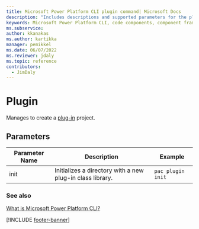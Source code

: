 ```yaml
---
title: Microsoft Power Platform CLI plugin command| Microsoft Docs
description: "Includes descriptions and supported parameters for the plugin command."
keywords: Microsoft Power Platform CLI, code components, component framework, CLI
ms.subservice: 
author: kkanakas
ms.author: kartikka
manager: pemikkel
ms.date: 06/07/2022
ms.reviewer: jdaly
ms.topic: reference
contributors: 
  - JimDaly
---
```


# Plugin

Manages to create a [plug-in](./../../plug-ins.md) project.

## Parameters

|Parameter Name|Description|Example|
|-------------|-----------|--------|
|init|Initializes a directory with a new plug-in class library.|`pac plugin init`|

### See also

[What is Microsoft Power Platform CLI?](../power-platform-cli.md)

[!INCLUDE [footer-banner](../../../includes/footer-banner.md)]